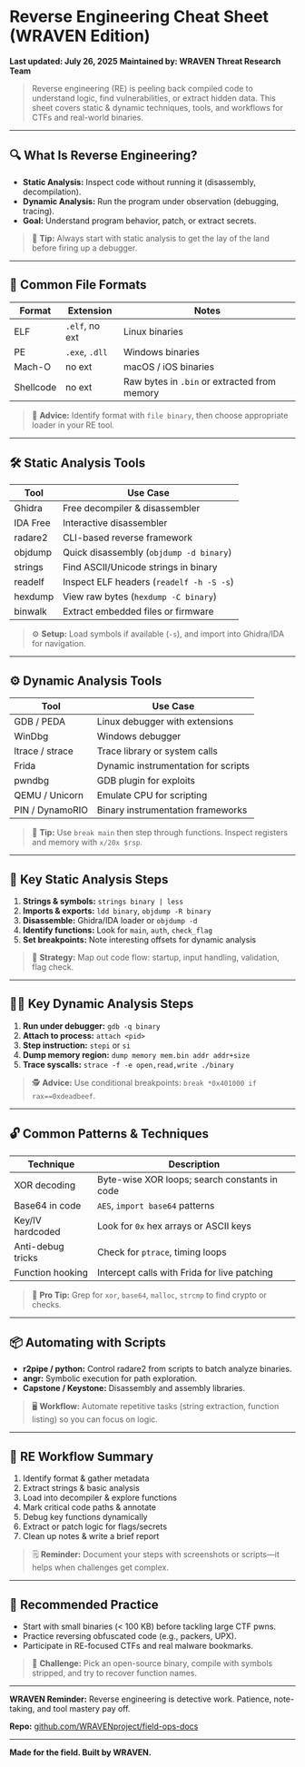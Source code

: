 # Reverse Engineering Cheat Sheet (WRAVEN Edition)

**Last updated: July 26, 2025**
**Maintained by: WRAVEN Threat Research Team**

> Reverse engineering (RE) is peeling back compiled code to understand logic, find vulnerabilities, or extract hidden data. This sheet covers static & dynamic techniques, tools, and workflows for CTFs and real-world binaries.

---

## 🔍 What Is Reverse Engineering?

* **Static Analysis:** Inspect code without running it (disassembly, decompilation).
* **Dynamic Analysis:** Run the program under observation (debugging, tracing).
* **Goal:** Understand program behavior, patch, or extract secrets.

> 📝 **Tip:** Always start with static analysis to get the lay of the land before firing up a debugger.

---

## 📁 Common File Formats

| Format    | Extension      | Notes                                        |
| --------- | -------------- | -------------------------------------------- |
| ELF       | `.elf`, no ext | Linux binaries                               |
| PE        | `.exe`, `.dll` | Windows binaries                             |
| Mach-O    | no ext         | macOS / iOS binaries                         |
| Shellcode | no ext         | Raw bytes in `.bin` or extracted from memory |

> 📂 **Advice:** Identify format with `file binary`, then choose appropriate loader in your RE tool.

---

## 🛠 Static Analysis Tools

| Tool     | Use Case                                 |
| -------- | ---------------------------------------- |
| Ghidra   | Free decompiler & disassembler           |
| IDA Free | Interactive disassembler                 |
| radare2  | CLI-based reverse framework              |
| objdump  | Quick disassembly (`objdump -d binary`)  |
| strings  | Find ASCII/Unicode strings in binary     |
| readelf  | Inspect ELF headers (`readelf -h -S -s`) |
| hexdump  | View raw bytes (`hexdump -C binary`)     |
| binwalk  | Extract embedded files or firmware       |

> ⚙️ **Setup:** Load symbols if available (`-s`), and import into Ghidra/IDA for navigation.

---

## ⚙️ Dynamic Analysis Tools

| Tool            | Use Case                            |
| --------------- | ----------------------------------- |
| GDB / PEDA      | Linux debugger with extensions      |
| WinDbg          | Windows debugger                    |
| ltrace / strace | Trace library or system calls       |
| Frida           | Dynamic instrumentation for scripts |
| pwndbg          | GDB plugin for exploits             |
| QEMU / Unicorn  | Emulate CPU for scripting           |
| PIN / DynamoRIO | Binary instrumentation frameworks   |

> 🐞 **Tip:** Use `break main` then step through functions. Inspect registers and memory with `x/20x $rsp`.

---

## 🧩 Key Static Analysis Steps

1. **Strings & symbols:** `strings binary | less`
2. **Imports & exports:** `ldd binary`, `objdump -R binary`
3. **Disassemble:** Ghidra/IDA loader or `objdump -d`
4. **Identify functions:** Look for `main`, `auth`, `check_flag`
5. **Set breakpoints:** Note interesting offsets for dynamic analysis

> 🔎 **Strategy:** Map out code flow: startup, input handling, validation, flag check.

---

## 🕵️‍♀️ Key Dynamic Analysis Steps

1. **Run under debugger:** `gdb -q binary`
2. **Attach to process:** `attach <pid>`
3. **Step instruction:** `stepi` or `si`
4. **Dump memory region:** `dump memory mem.bin addr addr+size`
5. **Trace syscalls:** `strace -f -e open,read,write ./binary`

> 🕵️ **Advice:** Use conditional breakpoints: `break *0x401000 if rax==0xdeadbeef`.

---

## 🔓 Common Patterns & Techniques

| Technique         | Description                                   |
| ----------------- | --------------------------------------------- |
| XOR decoding      | Byte-wise XOR loops; search constants in code |
| Base64 in code    | `AES`, `import base64` patterns               |
| Key/IV hardcoded  | Look for `0x` hex arrays or ASCII keys        |
| Anti-debug tricks | Check for `ptrace`, timing loops              |
| Function hooking  | Intercept calls with Frida for live patching  |

> 🔧 **Pro Tip:** Grep for `xor`, `base64`, `malloc`, `strcmp` to find crypto or checks.

---

## 📦 Automating with Scripts

* **r2pipe / python:** Control radare2 from scripts to batch analyze binaries.
* **angr:** Symbolic execution for path exploration.
* **Capstone / Keystone:** Disassembly and assembly libraries.

> 🖥️ **Workflow:** Automate repetitive tasks (string extraction, function listing) so you can focus on logic.

---

## 🧠 RE Workflow Summary

1. Identify format & gather metadata
2. Extract strings & basic analysis
3. Load into decompiler & explore functions
4. Mark critical code paths & annotate
5. Debug key functions dynamically
6. Extract or patch logic for flags/secrets
7. Clean up notes & write a brief report

> 🗒️ **Reminder:** Document your steps with screenshots or scripts—it helps when challenges get complex.

---

## 🔧 Recommended Practice

* Start with small binaries (< 100 KB) before tackling large CTF pwns.
* Practice reversing obfuscated code (e.g., packers, UPX).
* Participate in RE-focused CTFs and real malware bookmarks.

> 🚀 **Challenge:** Pick an open-source binary, compile with symbols stripped, and try to recover function names.

---

**WRAVEN Reminder:** Reverse engineering is detective work. Patience, note-taking, and tool mastery pay off.

**Repo:** [github.com/WRAVENproject/field-ops-docs](https://github.com/WRAVENproject/field-ops-docs)

---

**Made for the field. Built by WRAVEN.**
